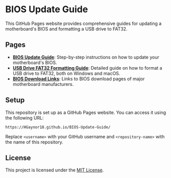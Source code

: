 
# BIOS Update Guide

This GitHub Pages website provides comprehensive guides for updating a motherboard's BIOS and formatting a USB drive to FAT32.

## Pages

- **[BIOS Update Guide](./BIOS-Update-Guide.html)**: Step-by-step instructions on how to update your motherboard's BIOS.
- **[USB Drive FAT32 Formatting Guide](./usb-format-fat32.html)**: Detailed guide on how to format a USB drive to FAT32, both on Windows and macOS.
- **[BIOS Download Links](./BIOS-Links.html)**: Links to BIOS download pages of major motherboard manufacturers.

## Setup

This repository is set up as a GitHub Pages website. You can access it using the following URL:

```
https://HGaynor18.github.io/BIOS-Update-Guide/
```

Replace `<username>` with your GitHub username and `<repository-name>` with the name of this repository.

## License

This project is licensed under the [MIT License](./LICENSE).
